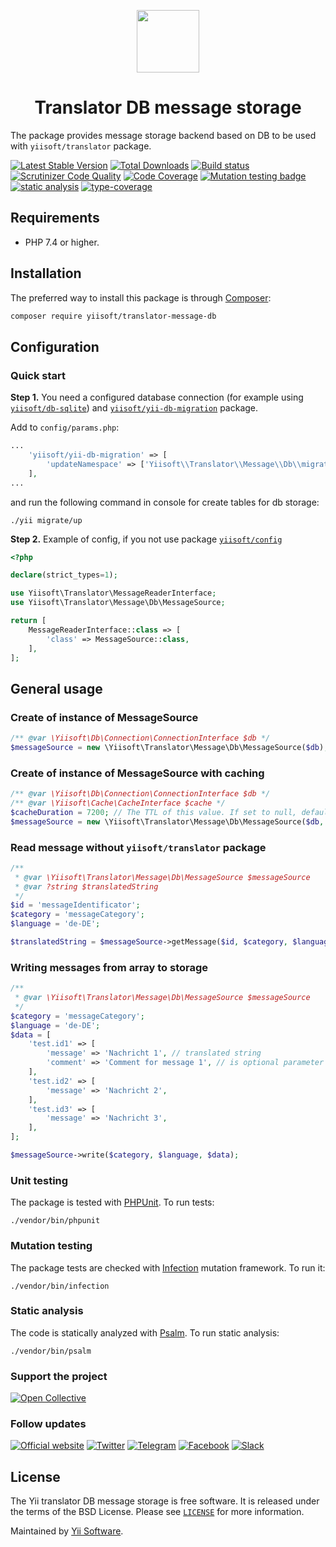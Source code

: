 <p align="center">
    <a href="https://github.com/yiisoft" target="_blank">
        <img src="https://github.com/yiisoft.png" height="100px">
    </a>
</p>
<h1 align="center">Translator DB message storage</h1>

The package provides message storage backend based on DB to be used with `yiisoft/translator` package.

[![Latest Stable Version](https://poser.pugx.org/yiisoft/translator-message-db/v/stable.png)](https://packagist.org/packages/yiisoft/translator-message-db)
[![Total Downloads](https://poser.pugx.org/yiisoft/translator-message-db/downloads.png)](https://packagist.org/packages/yiisoft/translator-message-db)
[![Build status](https://github.com/yiisoft/translator-message-db/workflows/build/badge.svg)](https://github.com/yiisoft/translator-message-db/actions?query=workflow%3Abuild)
[![Scrutinizer Code Quality](https://scrutinizer-ci.com/g/yiisoft/translator-message-db/badges/quality-score.png?b=master)](https://scrutinizer-ci.com/g/yiisoft/translator-message-db/?branch=master)
[![Code Coverage](https://scrutinizer-ci.com/g/yiisoft/translator-message-db/badges/coverage.png?b=master)](https://scrutinizer-ci.com/g/yiisoft/translator-message-db/?branch=master)
[![Mutation testing badge](https://img.shields.io/endpoint?style=flat&url=https%3A%2F%2Fbadge-api.stryker-mutator.io%2Fgithub.com%2Fyiisoft%2Ftranslator-message-db%2Fmaster)](https://dashboard.stryker-mutator.io/reports/github.com/yiisoft/translator-message-db/master)
[![static analysis](https://github.com/yiisoft/translator-message-db/workflows/static%20analysis/badge.svg)](https://github.com/yiisoft/translator-message-db/actions?query=workflow%3A%22static+analysis%22)
[![type-coverage](https://shepherd.dev/github/yiisoft/translator-message-db/coverage.svg)](https://shepherd.dev/github/yiisoft/translator-message-db)

## Requirements

- PHP 7.4 or higher.

## Installation

The preferred way to install this package is through [Composer](https://getcomposer.org/download/):

```bash
composer require yiisoft/translator-message-db
```

## Configuration

### Quick start

**Step 1.** You need a configured database connection (for example using [`yiisoft/db-sqlite`](https://github.com/yiisoft/db-sqlite))
and [`yiisoft/yii-db-migration`](https://github.com/yiisoft/yii-db-migration) package.

Add to `config/params.php`:
```php
...
    'yiisoft/yii-db-migration' => [
        'updateNamespace' => ['Yiisoft\\Translator\\Message\\Db\\migrations'],
    ],
...
```

and run the following command in console for create tables for db storage:

```shell
./yii migrate/up
```

**Step 2.** Example of config, if you not use package [`yiisoft/config`](http://github.com/yiisoft/config)

```php
<?php

declare(strict_types=1);

use Yiisoft\Translator\MessageReaderInterface;
use Yiisoft\Translator\Message\Db\MessageSource;

return [
    MessageReaderInterface::class => [
        'class' => MessageSource::class,
    ],
];
```

## General usage

### Create of instance of MessageSource

```php
/** @var \Yiisoft\Db\Connection\ConnectionInterface $db */
$messageSource = new \Yiisoft\Translator\Message\Db\MessageSource($db);
```

### Create of instance of MessageSource with caching

```php
/** @var \Yiisoft\Db\Connection\ConnectionInterface $db */
/** @var \Yiisoft\Cache\CacheInterface $cache */
$cacheDuration = 7200; // The TTL of this value. If set to null, default value is used - 3600
$messageSource = new \Yiisoft\Translator\Message\Db\MessageSource($db, $cache, $cacheDuration);
```

### Read message without `yiisoft/translator` package

```php
/** 
 * @var \Yiisoft\Translator\Message\Db\MessageSource $messageSource
 * @var ?string $translatedString
 */
$id = 'messageIdentificator';
$category = 'messageCategory';
$language = 'de-DE';

$translatedString = $messageSource->getMessage($id, $category, $language);
```

### Writing messages from array to storage

```php
/** 
 * @var \Yiisoft\Translator\Message\Db\MessageSource $messageSource
 */
$category = 'messageCategory';
$language = 'de-DE';
$data = [
    'test.id1' => [
        'message' => 'Nachricht 1', // translated string
        'comment' => 'Comment for message 1', // is optional parameter for save extra metadata
    ],
    'test.id2' => [
        'message' => 'Nachricht 2',
    ],
    'test.id3' => [
        'message' => 'Nachricht 3',
    ],
];

$messageSource->write($category, $language, $data);
```

### Unit testing

The package is tested with [PHPUnit](https://phpunit.de/). To run tests:

```shell
./vendor/bin/phpunit
```

### Mutation testing

The package tests are checked with [Infection](https://infection.github.io/) mutation framework. To run it:

```shell
./vendor/bin/infection
```

### Static analysis

The code is statically analyzed with [Psalm](https://psalm.dev/). To run static analysis:

```shell
./vendor/bin/psalm
```

### Support the project

[![Open Collective](https://img.shields.io/badge/Open%20Collective-sponsor-7eadf1?logo=open%20collective&logoColor=7eadf1&labelColor=555555)](https://opencollective.com/yiisoft)

### Follow updates

[![Official website](https://img.shields.io/badge/Powered_by-Yii_Framework-green.svg?style=flat)](https://www.yiiframework.com/)
[![Twitter](https://img.shields.io/badge/twitter-follow-1DA1F2?logo=twitter&logoColor=1DA1F2&labelColor=555555?style=flat)](https://twitter.com/yiiframework)
[![Telegram](https://img.shields.io/badge/telegram-join-1DA1F2?style=flat&logo=telegram)](https://t.me/yii3en)
[![Facebook](https://img.shields.io/badge/facebook-join-1DA1F2?style=flat&logo=facebook&logoColor=ffffff)](https://www.facebook.com/groups/yiitalk)
[![Slack](https://img.shields.io/badge/slack-join-1DA1F2?style=flat&logo=slack)](https://yiiframework.com/go/slack)

## License

The Yii translator DB message storage is free software. It is released under the terms of the BSD License.
Please see [`LICENSE`](./LICENSE.md) for more information.

Maintained by [Yii Software](https://www.yiiframework.com/).
